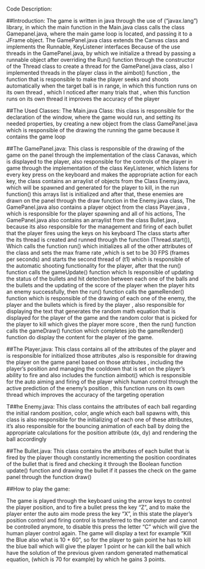 Code Description:

##Introduction:
The game is written in java through the use of (“javax.lang”) library, in which the main function in the Main.java class calls the class Gamepanel.java, where the main game loop is located, and passing it to a JFrame object. The GamePanel.java class extends  the Canvas class and implements the Runnable, KeyListener interfaces Because of the use threads in the GamePanel.java, by which we initialize a thread by passing a runnable object after overriding the Run() function through the constructor of the Thread class to create a thread for the GamePanel.java class, also I implemented threads in the player class in the aimbot() function , the function that is responsible to make the player seeks and shoots automatically when the target ball is in range, in which this function runs on its own thread , which I noticed after many trials that , when this function runs on its own thread it improves the accuracy of the player


##The Used Classes:
The Main.java Class:
this class is responsible for the declaration of the window, where the game would run, and setting its needed properties, by creating a new object from the class GamePanel.java which is responsible of the drawing the running the game because it contains the game loop

##The GamePanel.java:
This class is responsible of the drawing of the game on the panel through the implementation of the class Canavas, which is displayed to the player, also responsible for the controls of the player in game through the implementation of the class KeyListener, which listens for every key press on the keyboard and makes the appropriate action for each key, the class contains an arraylist of objects from the Class Enemy.java, which will be spawned and generated for the player to kill, in the run function() this arrays list is initialized and after that, these enemies are drawn on the panel through the draw function in the Enemy.java class, The GamePanel.java also contains a player object from the class Player.java , which is responsible for the player spawning and all of his actions, The GamePanel.java also contains an arraylist from the class Bullet.java , because its also responsible for the management and firing of each bullet that the player fires using the keys on his keyboard 
The class starts after the its thread is created and runned through the function (Thread.start()),
Which calls the function run() which initializes all of the other attributes of the class and sets the max frame rate ,which is set to be 30 FPS (frames per seconds) and starts the second thread of (t1) which is responsible of the automatic shooting functionality for the player, after that the run() function calls the gameUpdate() function which Is responsible of updating the status of the bullets and hit detection between each one of the balls and the bullets and the updating of the score of the player when the player hits an enemy successfully, then the run() function calls the gameRender() function which is responsible of the drawing of each one of the enemy, the player and the bullets which is fired by the player , also responsible for displaying the text that generates the random math equation that is displayed for the player of the game and the random color that is picked for the player to kill which gives the player more score , then the run() function calls the gameDraw() function which completes job the gameRender() function do display the content for the player of the game.

##The Player.java:
This class contains all of the attributes of the player and is responsible for initialized those attributes ,also is responsible for drawing the player on the game panel based on those attributes , including the player’s position and managing the cooldown that is set on the player’s ability to fire and also includes the function aimbot() which is responsible for the auto aiming and firing of the player  which human control through the active prediction of the enemy’s position , this function runs on its own thread which improves the accuracy of the targeting operation 

T##he Enemy.java:
This class contains the attributes of each ball regarding the initial random position, color, angle which each ball spawns with, this class is also responsible for the initializing of each one of these attributes, it’s also responsible for the bouncing animation of each ball by doing the appropriate calculations for the position attribute (dx, dy) and rendering the ball accordingly 

##The Bullet.java:
This class contains the attributes of each bullet that is fired by the player though constantly incrementing the position coordinates of the bullet that is fired and checking it through the Boolean function update() function and drawing the bullet if it passes the check on the game panel through the function draw()



##How to play the game:

The game is played through the keyboard using the arrow keys to control the player position, and to fire a bullet press the key “Z”, and to make the player enter the auto aim mode press the key “X”, in this state the player’s position control and firing control is transferred to the computer and cannot be controlled anymore, to disable this press the letter “C” which will give the human player control again.
The game will display a text for example “Kill the Blue also what is 10 + 60”, so for the player to gain point he has to kill the blue ball which will give the player 1 point or he can kill the ball which have the solution of the previous given random generated mathematical equation, (which is 70 for example) by which he gains 3 points.
